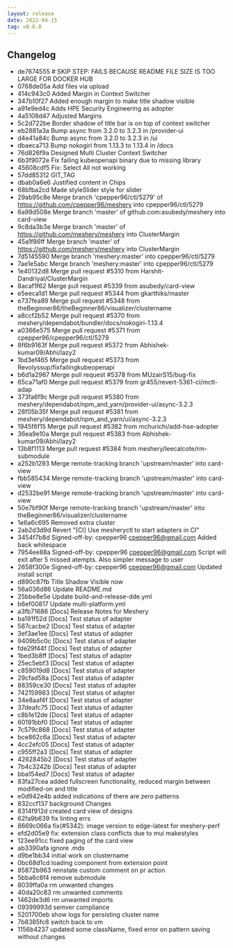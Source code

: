 ```yaml
---
layout: release
date: 2022-04-15
tag: v0.6.0
---
```


## Changelog
* de7674555 # SKIP STEP: FAILS BECAUSE README FILE SIZE IS TOO LARGE FOR DOCKER HUB
* 0768de05a Add files via upload
* 414c943c0 Added Margin in Context Switcher
* 347b10f27 Added enough margin to make title shadow visible
* a91e9ed4c Adds HPE Security Engineering as adopter
* 4a5108d47 Adjusted Margins
* 5c2d722be Border shadow of title bar is on top of context switcher
* eb2881a3a Bump async from 3.2.0 to 3.2.3 in /provider-ui
* d4e41a84c Bump async from 3.2.0 to 3.2.3 in /ui
* dbaeca713 Bump nokogiri from 1.13.3 to 1.13.4 in /docs
* 76d826f9a Designed Multi Cluster Context Switcher
* 6b3f9072e Fix failing kubeopenapi binary due to missing library
* 45608cdf5 Fix: Select All not working
* 57dd85312 GIT_TAG
* dbab0a6e6 Justified content in Chips
* 68bfba2cd Made styleSlider style for slider
* 29ab95c8e Merge branch 'cpepper96/ctl/5279' of https://github.com/cpepper96/meshery into cpepper96/ctl/5279
* 6a99d508e Merge branch 'master' of github.com:asubedy/meshery into card-view
* 9c8da3b3e Merge branch 'master' of https://github.com/meshery/meshery into ClusterMargin
* 45a1f86ff Merge branch 'master' of https://github.com/meshery/meshery into ClusterMargin
* 7d5145590 Merge branch 'meshery:master' into cpepper96/ctl/5279
* 7ae1e5abc Merge branch 'meshery:master' into cpepper96/ctl/5279
* 1e40132d8 Merge pull request #5310 from Harshit-Dandriyal/ClusterMargin
* 8acaf1f62 Merge pull request #5339 from asubedy/card-view
* e5eeca1d1 Merge pull request #5344 from gkarthiks/master
* e737fea89 Merge pull request #5348 from theBeginner86/theBeginner86/visualizer/clustername
* a8ccf2b52 Merge pull request #5370 from meshery/dependabot/bundler/docs/nokogiri-1.13.4
* a0366e575 Merge pull request #5371 from cpepper96/cpepper96/ctl/5279
* 8f6b9163f Merge pull request #5372 from Abhishek-kumar09/Abhi/lazy2
* 1bd3ef465 Merge pull request #5373 from Revolyssup/fixfailingkubeopenapi
* b6d1a2967 Merge pull request #5378 from MUzairS15/bug-fix
* 65ca71af0 Merge pull request #5379 from gr455/revert-5361-ci/mctl-adap
* 373fa6f9c Merge pull request #5380 from meshery/dependabot/npm_and_yarn/provider-ui/async-3.2.3
* 28f05b35f Merge pull request #5381 from meshery/dependabot/npm_and_yarn/ui/async-3.2.3
* 1945f6f15 Merge pull request #5382 from mchurichi/add-hse-adopter
* 36ea9e10a Merge pull request #5383 from Abhishek-kumar09/Abhi/lazy2
* 13b8f1113 Merge pull request #5384 from meshery/leecalcote/rm-submodule
* a252b1293 Merge remote-tracking branch 'upstream/master' into card-view
* fbb585434 Merge remote-tracking branch 'upstream/master' into card-view
* d2532be91 Merge remote-tracking branch 'upstream/master' into card-view
* 50e7bf90f Merge remote-tracking branch 'upstream/master' into theBeginner86/visualizer/clustername
* 1e6a6c695 Removed extra cluster
* 2ab2d3d9d Revert "[CI] Use mesheryctl to start adapters in CI"
* 3454f7b8d Signed-off-by: cpepper96 <cpepper96@gmail.com> Added back whitespace
* 7954ee88a Signed-off-by: cpepper96 <cpepper96@gmail.com> Script will exit after 5 missed atempts. Also simpler message to user
* 2658f300e Signed-off-by: cpepper96 <cpepper96@gmail.com> Updated install script
* d890c87fb Title Shadow Visible now
* 56a036d86 Update README.md
* 25bbe8e5e Update build-and-release-dde.yml
* b6ef00817 Update multi-platform.yml
* a3fb71686 [Docs] Release Notes for Meshery
* ba191f52d [Docs] Test status of adapter
* 587cacbe2 [Docs] Test status of adapter
* 3ef3ae1ee [Docs] Test status of adapter
* 9409b5c0c [Docs] Test status of adapter
* fde29f44f [Docs] Test status of adapter
* 1bed3b8ff [Docs] Test status of adapter
* 25ec5ebf3 [Docs] Test status of adapter
* c859019d8 [Docs] Test status of adapter
* 29cfad58a [Docs] Test status of adapter
* 88359ce30 [Docs] Test status of adapter
* 742159983 [Docs] Test status of adapter
* 34e8aaf4f [Docs] Test status of adapter
* 37deafc75 [Docs] Test status of adapter
* c8b1e12de [Docs] Test status of adapter
* 60191bbf0 [Docs] Test status of adapter
* 7c579c868 [Docs] Test status of adapter
* bce862c6a [Docs] Test status of adapter
* 4cc2efc05 [Docs] Test status of adapter
* c955ff2a3 [Docs] Test status of adapter
* 4262845b2 [Docs] Test status of adapter
* 7b4c3242b [Docs] Test status of adapter
* bba154ed7 [Docs] Test status of adapter
* 83fa27cea added fullscreen functionality, reduced margin between modified-on and title
* e0d942e4b added indications of there are zero patterns
* 832ccf137 background Changes
* 8314f912d created card view of designs
* 62fa9b639 fix linting errs
* 8669c066a fix(#5342): image version to edge-latest for meshery-perf
* efd2d05e9 fix: extension class conflicts due to mui makestyles
* 123ee91cc fixed paging of the card view
* ab3390afa ignore .mds
* d9be1bb34 initial work on clustername
* 0bc68d1cd loading component from extension point
* 85872b963 reinstate custom comment on pr action
* 5bba6c6f4 remove submodule
* 8039ffa0a rm unwanted changes
* 40da20c83 rm unwanted comments
* 1462de3d6 rm unwanted imports
* 09399993d semver compliance
* 5201700eb show logs for persisting cluster name
* 7b8385fc8 switch back to vm
* 1156b4237 updated some className, fixed error on pattern saving without changes

